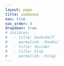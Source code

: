 ```yaml
---
layout: page
title: submenus
nav: true
nav_order: 8
dropdown: true
# children:
#   - title: bookshelf
#     permalink: /books/
#   - title: divider
#   - title: blog
#     permalink: /blog/
---
```

